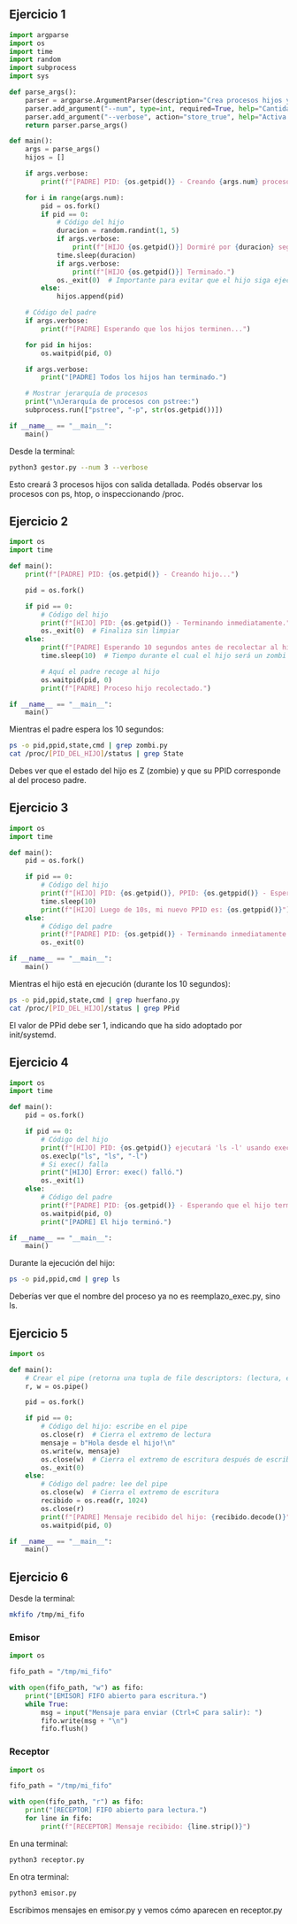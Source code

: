 ## Ejercicio 1
```python
import argparse
import os
import time
import random
import subprocess
import sys

def parse_args():
    parser = argparse.ArgumentParser(description="Crea procesos hijos y muestra la jerarquía.")
    parser.add_argument("--num", type=int, required=True, help="Cantidad de procesos hijos a crear.")
    parser.add_argument("--verbose", action="store_true", help="Activa salida detallada.")
    return parser.parse_args()

def main():
    args = parse_args()
    hijos = []

    if args.verbose:
        print(f"[PADRE] PID: {os.getpid()} - Creando {args.num} procesos hijos...")

    for i in range(args.num):
        pid = os.fork()
        if pid == 0:
            # Código del hijo
            duracion = random.randint(1, 5)
            if args.verbose:
                print(f"[HIJO {os.getpid()}] Dormiré por {duracion} segundos (padre: {os.getppid()})")
            time.sleep(duracion)
            if args.verbose:
                print(f"[HIJO {os.getpid()}] Terminado.")
            os._exit(0)  # Importante para evitar que el hijo siga ejecutando el resto del código
        else:
            hijos.append(pid)

    # Código del padre
    if args.verbose:
        print(f"[PADRE] Esperando que los hijos terminen...")

    for pid in hijos:
        os.waitpid(pid, 0)

    if args.verbose:
        print("[PADRE] Todos los hijos han terminado.")

    # Mostrar jerarquía de procesos
    print("\nJerarquía de procesos con pstree:")
    subprocess.run(["pstree", "-p", str(os.getpid())])

if __name__ == "__main__":
    main()
```
Desde la terminal:
```bash
python3 gestor.py --num 3 --verbose
```
Esto creará 3 procesos hijos con salida detallada. Podés observar los procesos con ps, htop, o inspeccionando /proc.

## Ejercicio 2
```python
import os
import time

def main():
    print(f"[PADRE] PID: {os.getpid()} - Creando hijo...")

    pid = os.fork()

    if pid == 0:
        # Código del hijo
        print(f"[HIJO] PID: {os.getpid()} - Terminando inmediatamente.")
        os._exit(0)  # Finaliza sin limpiar
    else:
        print(f"[PADRE] Esperando 10 segundos antes de recolectar al hijo (PID: {pid})...")
        time.sleep(10)  # Tiempo durante el cual el hijo será un zombi

        # Aquí el padre recoge al hijo
        os.waitpid(pid, 0)
        print(f"[PADRE] Proceso hijo recolectado.")

if __name__ == "__main__":
    main()
```
Mientras el padre espera los 10 segundos:
```bash
ps -o pid,ppid,state,cmd | grep zombi.py
cat /proc/[PID_DEL_HIJO]/status | grep State
```
Debes ver que el estado del hijo es Z (zombie) y que su PPID corresponde al del proceso padre.

## Ejercicio 3
```python
import os
import time

def main():
    pid = os.fork()

    if pid == 0:
        # Código del hijo
        print(f"[HIJO] PID: {os.getpid()}, PPID: {os.getppid()} - Esperando 10 segundos...")
        time.sleep(10)
        print(f"[HIJO] Luego de 10s, mi nuevo PPID es: {os.getppid()}")
    else:
        # Código del padre
        print(f"[PADRE] PID: {os.getpid()} - Terminando inmediatamente. El hijo quedará huérfano.")
        os._exit(0)

if __name__ == "__main__":
    main()
```
Mientras el hijo está en ejecución (durante los 10 segundos):
```bash
ps -o pid,ppid,state,cmd | grep huerfano.py
cat /proc/[PID_DEL_HIJO]/status | grep PPid
```
El valor de PPid debe ser 1, indicando que ha sido adoptado por init/systemd.

## Ejercicio 4
```python
import os
import time

def main():
    pid = os.fork()

    if pid == 0:
        # Código del hijo
        print(f"[HIJO] PID: {os.getpid()} ejecutará 'ls -l' usando exec().")
        os.execlp("ls", "ls", "-l")
        # Si exec() falla
        print("[HIJO] Error: exec() falló.")
        os._exit(1)
    else:
        # Código del padre
        print(f"[PADRE] PID: {os.getpid()} - Esperando que el hijo termine.")
        os.waitpid(pid, 0)
        print("[PADRE] El hijo terminó.")

if __name__ == "__main__":
    main()
```
Durante la ejecución del hijo:
```bash
ps -o pid,ppid,cmd | grep ls
```
Deberías ver que el nombre del proceso ya no es reemplazo_exec.py, sino ls.

## Ejercicio 5
```python
import os

def main():
    # Crear el pipe (retorna una tupla de file descriptors: (lectura, escritura))
    r, w = os.pipe()

    pid = os.fork()

    if pid == 0:
        # Código del hijo: escribe en el pipe
        os.close(r)  # Cierra el extremo de lectura
        mensaje = b"Hola desde el hijo!\n"
        os.write(w, mensaje)
        os.close(w)  # Cierra el extremo de escritura después de escribir
        os._exit(0)
    else:
        # Código del padre: lee del pipe
        os.close(w)  # Cierra el extremo de escritura
        recibido = os.read(r, 1024)
        os.close(r)
        print(f"[PADRE] Mensaje recibido del hijo: {recibido.decode()}")
        os.waitpid(pid, 0)

if __name__ == "__main__":
    main()
```

## Ejercicio 6
Desde la terminal:
```bash
mkfifo /tmp/mi_fifo
```
### Emisor
```python
import os

fifo_path = "/tmp/mi_fifo"

with open(fifo_path, "w") as fifo:
    print("[EMISOR] FIFO abierto para escritura.")
    while True:
        msg = input("Mensaje para enviar (Ctrl+C para salir): ")
        fifo.write(msg + "\n")
        fifo.flush()
```
### Receptor
```python
import os

fifo_path = "/tmp/mi_fifo"

with open(fifo_path, "r") as fifo:
    print("[RECEPTOR] FIFO abierto para lectura.")
    for line in fifo:
        print(f"[RECEPTOR] Mensaje recibido: {line.strip()}")
```
En una terminal:
```bash
python3 receptor.py
```
En otra terminal:
```bash
python3 emisor.py
```
Escribimos mensajes en emisor.py y vemos cómo aparecen en receptor.py